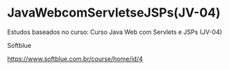 # JavaWebcomServletseJSPs(JV-04)

 
Estudos baseados no curso: Curso Java Web com Servlets e JSPs (JV-04)

Softblue

https://www.softblue.com.br/course/home/id/4
